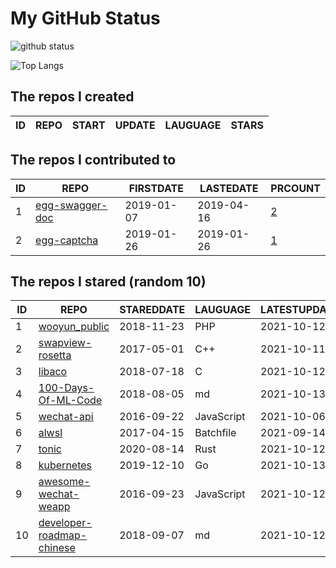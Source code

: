 # My GitHub Status

<img src="https://github-readme-stats-1.yihong0618.vercel.app/api?username=jc-lathander&show_icons=true&&&hide_title=true&count_private=true" alt="github status" />

![Top Langs](https://github-readme-stats-1.yihong0618.vercel.app/api/top-langs/?username=jc-lathander&layout=compact)

<!--START_SECTION:my_github-->
## The repos I created
| ID | REPO | START | UPDATE | LAUGUAGE | STARS |
|----|------|-------|--------|----------|-------|

## The repos I contributed to
| ID |                                REPO                                | FIRSTDATE  | LASTEDATE  |                                          PRCOUNT                                           |
|----|--------------------------------------------------------------------|------------|------------|--------------------------------------------------------------------------------------------|
|  1 | [egg-swagger-doc](https://github.com/Yanshijie-EL/egg-swagger-doc) | 2019-01-07 | 2019-04-16 | [2](https://github.com/Yanshijie-EL/egg-swagger-doc/pulls?q=is%3Apr+author%3Ajc-lathander) |
|  2 | [egg-captcha](https://github.com/Raoul1996/egg-captcha)            | 2019-01-26 | 2019-01-26 | [1](https://github.com/Raoul1996/egg-captcha/pulls?q=is%3Apr+author%3Ajc-lathander)        |

## The repos I stared (random 10)
| ID |                                        REPO                                        | STAREDDATE |  LAUGUAGE  | LATESTUPDATE |
|----|------------------------------------------------------------------------------------|------------|------------|--------------|
|  1 | [wooyun_public](https://github.com/hanc00l/wooyun_public)                          | 2018-11-23 | PHP        | 2021-10-12   |
|  2 | [swapview-rosetta](https://github.com/lilydjwg/swapview-rosetta)                   | 2017-05-01 | C++        | 2021-10-11   |
|  3 | [libaco](https://github.com/hnes/libaco)                                           | 2018-07-18 | C          | 2021-10-12   |
|  4 | [100-Days-Of-ML-Code](https://github.com/Avik-Jain/100-Days-Of-ML-Code)            | 2018-08-05 | md         | 2021-10-13   |
|  5 | [wechat-api](https://github.com/node-webot/wechat-api)                             | 2016-09-22 | JavaScript | 2021-10-06   |
|  6 | [alwsl](https://github.com/alwsl/alwsl)                                            | 2017-04-15 | Batchfile  | 2021-09-14   |
|  7 | [tonic](https://github.com/hyperium/tonic)                                         | 2020-08-14 | Rust       | 2021-10-12   |
|  8 | [kubernetes](https://github.com/kubernetes/kubernetes)                             | 2019-12-10 | Go         | 2021-10-13   |
|  9 | [awesome-wechat-weapp](https://github.com/Aufree/awesome-wechat-weapp)             | 2016-09-23 | JavaScript | 2021-10-12   |
| 10 | [developer-roadmap-chinese](https://github.com/goodjack/developer-roadmap-chinese) | 2018-09-07 | md         | 2021-10-12   |

<!--END_SECTION:my_github-->
